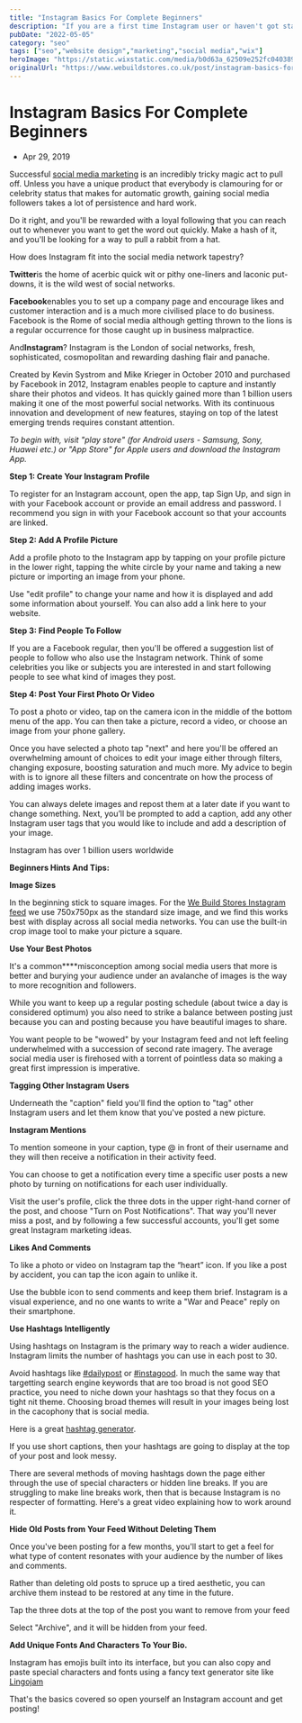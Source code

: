 ```yaml
---
title: "Instagram Basics For Complete Beginners"
description: "If you are a first time Instagram user or haven't got started yet then here is a quick start guide to Instagram for complete beginners."
pubDate: "2022-05-05"
category: "seo"
tags: ["seo","website design","marketing","social media","wix"]
heroImage: "https://static.wixstatic.com/media/b0d63a_62509e252fc0403892d86b5a2a0ac0de~mv2.jpg/v1/fill/w_740,h_420,al_c,q_90,usm_0.66_1.00_0.01,enc_avif,quality_auto/b0d63a_62509e252fc0403892d86b5a2a0ac0de~mv2.jpg"
originalUrl: "https://www.webuildstores.co.uk/post/instagram-basics-for-complete-beginners"
---
```



# Instagram Basics For Complete Beginners

 * Apr 29, 2019


Successful [social media marketing](https://www.webuildstores.co.uk/social-media-plans) is an incredibly tricky magic act to pull off. Unless you have a unique product that everybody is clamouring for or celebrity status that makes for automatic growth, gaining social media followers takes a lot of persistence and hard work.

 
Do it right, and you'll be rewarded with a loyal following that you can reach out to whenever you want to get the word out quickly. Make a hash of it, and you'll be looking for a way to pull a rabbit from a hat. 

 
How does Instagram fit into the social media network tapestry?

 
**Twitter**is the home of acerbic quick wit or pithy one-liners and laconic put-downs, it is the wild west of social networks. 

 
**Facebook**enables you to set up a company page and encourage likes and customer interaction and is a much more civilised place to do business. Facebook is the Rome of social media although getting thrown to the lions is a regular occurrence for those caught up in business malpractice.

 
And**Instagram**? Instagram is the London of social networks, fresh, sophisticated, cosmopolitan and rewarding dashing flair and panache.


Created by Kevin Systrom and Mike Krieger in October 2010 and purchased by Facebook in 2012, Instagram enables people to capture and instantly share their photos and videos. It has quickly gained more than 1 billion users making it one of the most powerful social networks. With its continuous innovation and development of new features, staying on top of the latest emerging trends requires constant attention.

 
_To begin with, visit "play store" (for Android users - Samsung, Sony, Huawei etc.) or "App Store" for Apple users and download the Instagram App._

 
**Step 1: Create Your Instagram Profile**

To register for an Instagram account, open the app, tap Sign Up, and sign in with your Facebook account or provide an email address and password. I recommend you sign in with your Facebook account so that your accounts are linked.

 
**Step 2: Add A Profile Picture**

Add a profile photo to the Instagram app by tapping on your profile picture in the lower right, tapping the white circle by your name and taking a new picture or importing an image from your phone.

 
Use "edit profile" to change your name and how it is displayed and add some information about yourself. You can also add a link here to your website. 

 
**Step 3: Find People To Follow**

If you are a Facebook regular, then you'll be offered a suggestion list of people to follow who also use the Instagram network. Think of some celebrities you like or subjects you are interested in and start following people to see what kind of images they post.

 
**Step 4: Post Your First Photo Or Video**

To post a photo or video, tap on the camera icon in the middle of the bottom menu of the app. You can then take a picture, record a video, or choose an image from your phone gallery. 

 
Once you have selected a photo tap "next" and here you'll be offered an overwhelming amount of choices to edit your image either through filters, changing exposure, boosting saturation and much more. My advice to begin with is to ignore all these filters and concentrate on how the process of adding images works. 

 
You can always delete images and repost them at a later date if you want to change something. Next, you’ll be prompted to add a caption, add any other Instagram user tags that you would like to include and add a description of your image. 


Instagram has over 1 billion users worldwide

**Beginners Hints And Tips:**

 
**Image Sizes**

In the beginning stick to square images. For the [We Build Stores Instagram feed](https://www.instagram.com/storebuilderuk/) we use 750x750px as the standard size image, and we find this works best with display across all social media networks. You can use the built-in crop image tool to make your picture a square.

 
**Use Your Best Photos**

 
It's a common****misconception among social media users that more is better and burying your audience under an avalanche of images is the way to more recognition and followers.

 
While you want to keep up a regular posting schedule (about twice a day is considered optimum) you also need to strike a balance between posting just because you can and posting because you have beautiful images to share.

 
You want people to be "wowed" by your Instagram feed and not left feeling underwhelmed with a succession of second rate imagery. The average social media user is firehosed with a torrent of pointless data so making a great first impression is imperative. 

 
**Tagging Other Instagram Users**

Underneath the "caption" field you'll find the option to "tag" other Instagram users and let them know that you've posted a new picture.

 
**Instagram Mentions**

To mention someone in your caption, type @ in front of their username and they will then receive a notification in their activity feed.

 
You can choose to get a notification every time a specific user posts a new photo by turning on notifications for each user individually.

 
Visit the user's profile, click the three dots in the upper right-hand corner of the post, and choose "Turn on Post Notifications". That way you'll never miss a post, and by following a few successful accounts, you'll get some great Instagram marketing ideas.

 
**Likes And Comments**

To like a photo or video on Instagram tap the “heart” icon. If you like a post by accident, you can tap the icon again to unlike it.

 
Use the bubble icon to send comments and keep them brief. Instagram is a visual experience, and no one wants to write a "War and Peace" reply on their smartphone.

 
**Use Hashtags Intelligently**

 
Using hashtags on Instagram is the primary way to reach a wider audience. Instagram limits the number of hashtags you can use in each post to 30. 

 
Avoid hashtags like [#dailypost](https://www.webuildstores.co.uk/blog/hashtags/dailypost) or [#instagood](https://www.webuildstores.co.uk/blog/hashtags/instagood). In much the same way that targetting search engine keywords that are too broad is not good SEO practice, you need to niche down your hashtags so that they focus on a tight nit theme. Choosing broad themes will result in your images being lost in the cacophony that is social media.

 
Here is a great [hashtag generator](https://www.all-hashtag.com/hashtag-generator.php).

 
If you use short captions, then your hashtags are going to display at the top of your post and look messy.

 
There are several methods of moving hashtags down the page either through the use of special characters or hidden line breaks. If you are struggling to make line breaks work, then that is because Instagram is no respecter of formatting. Here's a great video explaining how to work around it.

 
**Hide Old Posts from Your Feed Without Deleting Them**

 
Once you've been posting for a few months, you'll start to get a feel for what type of content resonates with your audience by the number of likes and comments.

 
Rather than deleting old posts to spruce up a tired aesthetic, you can archive them instead to be restored at any time in the future.

 
Tap the three dots at the top of the post you want to remove from your feed

 
Select "Archive", and it will be hidden from your feed.

 
**Add Unique Fonts And Characters To Your Bio.**

 
Instagram has emojis built into its interface, but you can also copy and paste special characters and fonts using a fancy text generator site like [Lingojam](https://lingojam.com/FancyTextGenerator)

 
That's the basics covered so open yourself an Instagram account and get posting!
